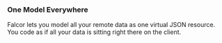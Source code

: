 ### One Model Everywhere

Falcor lets you model all your remote data as one virtual JSON resource. You code as if all your data is sitting right there on the client.
